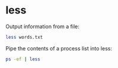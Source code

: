 # less

Output information from a file:

```bash
less words.txt
```

Pipe the contents of a process list into less:

```bash
ps -ef | less
```
